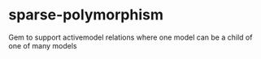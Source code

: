 # sparse-polymorphism
Gem to support activemodel relations where one model can be a child of one of many models
